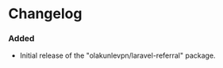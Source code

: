 # Changelog

### Added
- Initial release of the "olakunlevpn/laravel-referral" package.

[1.0.0]: https://github.com/olakunlevpn/laravel-referral/releases/tag/v1.0.0
